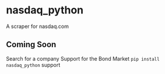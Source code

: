 # nasdaq_python
A scraper for nasdaq.com

## Coming Soon
Search for a company
Support for the Bond Market
```pip install nasdaq_python``` support
